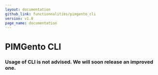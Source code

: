 ```yaml
---
layout: documentation
github_link: functionnalities/pimgento_cli
version: v1.0
page_name: documentation
---
```


PIMGento CLI
============

### Usage of CLI is not advised. We will soon release an improved one.

